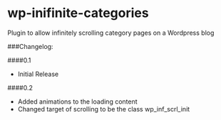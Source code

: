 wp-inifinite-categories
=======================

Plugin to allow infinitely scrolling category pages on a Wordpress blog

###Changelog:

####0.1

* Initial Release

####0.2

* Added animations to the loading content
* Changed target of scrolling to be the class wp_inf_scrl_init
